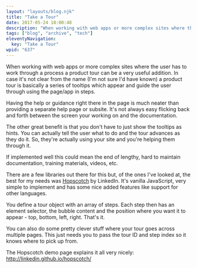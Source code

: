 ```yaml
---
layout: "layouts/blog.njk"
title: "Take a Tour"
date: 2017-05-24 18:00:48
description: "When working with web apps or more complex sites where the user has to work through a process a product tour can be a very useful addition"
tags: ["blog", "archive", "tech"]
eleventyNavigation:
  key: "Take a Tour"
wpid: "637"
---
```


When working with web apps or more complex sites where the user has to work through a process a product tour can be a very useful addition. In case it's not clear from the name (I'm not sure I'd have known) a product tour is basically a series of tooltips which appear and guide the user through using the page/app in steps.

Having the help or guidance right there in the page is much neater than providing a separate help page or subsite. It's not always easy flicking back and forth between the screen your working on and the documentation.

The other great benefit is that you don't have to just show the tooltips as hints. You can actually tell the user what to do and the tour advances as they do it. So, they're actually using your site and you're helping them through it.

If implemented well this could mean the end of lengthy, hard to maintain documentation, training materials, videos, etc.

There are a few libraries out there for this but, of the ones I've looked at, the best for my needs was <a href="http://linkedin.github.io/hopscotch/" target="_blank" rel="noopener noreferrer">Hopscotch</a> by LinkedIn. It's vanilla JavaScript, very simple to implement and has some nice added features like support for other languages.

You define a tour object with an array of steps. Each step then has an element selector, the bubble content and the position where you want it to appear - top, bottom, left, right. That's it.

You can also do some pretty clever stuff where your tour goes across multiple pages. This just needs you to pass the tour ID and step index so it knows where to pick up from.

The Hopscotch demo page explains it all very nicely:
<a href="http://linkedin.github.io/hopscotch/" target="_blank" rel="noopener noreferrer">http://linkedin.github.io/hopscotch/</a>
